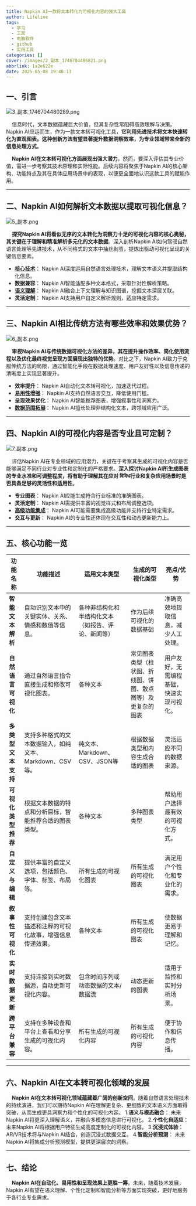 ```yaml
---
title: Napkin AI一款将文本转化为可视化内容的强大工具
author: Lifeline
tags:
  - 学习
  - 工具
  - 电脑软件
  - github
  - 实用工具
categories: []
cover: /images/2_副本_1746704486821.png
abbrlink: 1a2e622e
date: 2025-05-08 19:40:13
---
```

## 一、引言

![3_副本_1746704480289.png](/images/3_%E5%89%AF%E6%9C%AC_1746704480289.png)

&nbsp;&nbsp;&nbsp;&nbsp;信息时代，文本数据蕴藏巨大价值，但其复杂性常阻碍高效理解与决策。Napkin AI应运而生，作为一款文本转可视化工具，**它利用先进技术将文本快速转化为直观图表。这种创新方法有望显著提升数据洞察效率，为专业领域带来全新的信息处理方式**。

&nbsp;&nbsp;&nbsp;&nbsp;**Napkin AI在文本转可视化方面展现出强大潜力**。然而，要深入评估其专业价值，需进一步考察其技术原理和实际性能。后续内容将聚焦于Napkin AI的核心架构、功能特点及其在具体应用场景中的表现，以便更全面地认识这款工具的赋能作用。

---

## 二、Napkin AI如何解析文本数据以提取可视化信息？

![5_副本.png](/images/5_%E5%89%AF%E6%9C%AC.png)

&nbsp;&nbsp;&nbsp;&nbsp;**探究Napkin AI将看似无序的文本转化为洞察力十足的可视化内容的核心奥秘，其关键在于理解和精准解析多元化的文本数据**。深入剖析Napkin AI如何驾驭自然语言处理等先进技术，从不同格式的文本中抽丝剥茧，提炼出驱动可视化呈现的关键信息要素。

- **[核心技术](https://www.napkin.ai/ "核心技术")**： Napkin AI深度运用自然语言处理技术，理解文本语义并提取结构化信息。
- **数据兼容**： Napkin AI智能适配多种文本格式，采取针对性解析策略。
- **[语义理解](https://cloud.tencent.com/developer/article/2515108 "语义理解")**： Napkin AI融合上下文理解与知识图谱，挖掘文本深层关联。
- **灵活定制**： Napkin AI支持用户自定义解析规则，适应特定需求。

---

## 三、Napkin AI相比传统方法有哪些效率和效果优势？

![6_副本.png](/images/6_%E5%89%AF%E6%9C%AC.png)

&nbsp;&nbsp;&nbsp;&nbsp;**审视Napkin AI与传统数据可视化方法的差异，其在提升操作效率、简化使用流程以及优化最终视觉呈现方面展现出独特的优势**。对比之下，Napkin AI致力于克服传统方法的局限，通过智能化手段在数据处理速度、用户友好性以及信息传递的清晰度上实现显著提升。

- **效率提升**： Napkin AI自动化文本转可视化，加速迭代过程。
- **[易用性增强](https://blog.csdn.net/horses/article/details/145684050 "易用性增强")**： Napkin AI支持自然语言交互，降低使用门槛。
- **呈现效果优化**： Napkin AI智能推荐图表，增强叙事性和洞察力。
- **[数据范围拓展](https://zhuanlan.zhihu.com/p/14756744268 "数据范围拓展")**： Napkin AI擅长处理非结构化文本，跨领域应用广泛。

---

## 四、Napkin AI的可视化内容是否专业且可定制？

![7_副本.png](/images/7_%E5%89%AF%E6%9C%AC.png)

&nbsp;&nbsp;&nbsp;&nbsp;评估Napkin AI在专业领域的应用潜力，关键在于考察其生成的可视化内容是否能够满足不同行业对专业性和定制化的严格要求。**深入探讨Napkin AI所生成图表的专业水准和可调整程度，将有助于理解其在应对 विविध行业和复杂应用场景时是否具备足够的灵活性和适用性**。

- **专业图表**： Napkin AI应能生成符合行业标准的准确图表。
- **灵活定制**： Napkin AI需提供丰富的视觉样式和布局调整选项。
- **[高级功能集成](https://blog.csdn.net/qq_57128262/article/details/145942245 "高级功能集成")**： Napkin AI可能需要集成高级功能并支持行业特定需求。
- **交互与更新**： Napkin AI的专业性还体现在交互性和动态更新能力上。

---

## 五、核心功能一览

| 功能名称           | 功能描述                                                   | 适用文本类型                                       | 生成的可视化类型                                             | 亮点/优势                                |
| ------------------ | ---------------------------------------------------------- | -------------------------------------------------- | ------------------------------------------------------------ | ---------------------------------------- |
| **智能文本解析**   | 自动识别文本中的关键实体、关系、情感和数值等信息。         | 各种非结构化和半结构化文本（如报告、评论、新闻等） | 作为后续可视化的数据基础                                     | 准确高效地提取信息，减少人工处理。       |
| **自然语言可视化** | 通过自然语言指令直接生成和修改可视化图表。                 | 各种文本                                           | 常见图表类型（柱状图、折线图、饼图、散点图等）及更复杂的图表 | 用户友好，无需编程基础，快速实现可视化。 |
| **多类型文本支持** | 支持多种格式的文本数据输入，如纯文本、Markdown、CSV等。    | 纯文本、Markdown、CSV、JSON等                      | 根据数据类型和内容生成合适的图表                             | 灵活适应不同的数据来源。                 |
| **可视化类型推荐** | 根据文本数据的特点和分析目标，智能推荐合适的图表类型。     | 各种文本                                           | 多种图表类型                                                 | 帮助用户选择最有效的可视化方式。         |
| **自定义与编辑**   | 提供丰富的自定义选项，包括颜色、字体、标签、布局等。       | 所有生成的可视化图表                               | 所有生成的可视化图表                                         | 满足用户个性化和专业化的需求。           |
| **叙事性可视化**   | 支持创建包含文本描述和注释的可视化故事，增强信息传递效果。 | 各种文本                                           | 所有生成的可视化图表                                         | 使数据更易于理解和记忆。                 |
| **实时数据更新**   | 支持连接到实时数据源，自动更新可视化内容。                 | 包含时间序列或动态数据的文本/数据流                | 动态更新的图表                                               | 适用于监控和实时分析场景。               |
| **跨平台兼容**     | 支持在多种设备和平台上查看和分享生成的可视化内容。         | 所有生成的可视化内容                               | 所有生成的可视化内容                                         | 便于协作和信息传播。                     |

---

## 六、Napkin AI在文本转可视化领域的发展

&nbsp;&nbsp;&nbsp;&nbsp;**Napkin AI在文本转可视化领域蕴藏着广阔的创新空间**。随着自然语言处理技术的持续演进，我们可以期待Napkin AI在理解更复杂、更细致的文本语义方面取得突破，从而生成更具洞察力和个性化的可视化内容。
1.**语义与模态融合**： 未来Napkin AI将更深入理解语义，并融合多模态信息进行可视化。
2.**个性化自适应**： 未来Napkin AI将根据用户特征生成高度定制化的可视化内容。
3.**沉浸式体验**： AR/VR技术将与Napkin AI结合，创造沉浸式数据交互。
4.**智能分析预测**： 未来Napkin AI将集成分析预测模型，提供更深层次的洞察。

---

## 七、结论

&nbsp;&nbsp;&nbsp;&nbsp;**Napkin AI在自动化、易用性和呈现效果上更胜一筹**。未来，随着技术发展，Napkin AI有望在语义理解、个性化定制和智能分析等方面实现突破，更好地服务于各行业专业需求。

